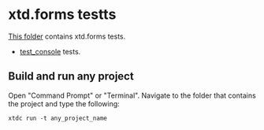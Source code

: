 # xtd.forms testts

[This folder](.) contains xtd.forms tests.

* [test_console](test_console/README.md) tests.

## Build and run any project

Open "Command Prompt" or "Terminal". Navigate to the folder that contains the project and type the following:

```shell
xtdc run -t any_project_name
```

